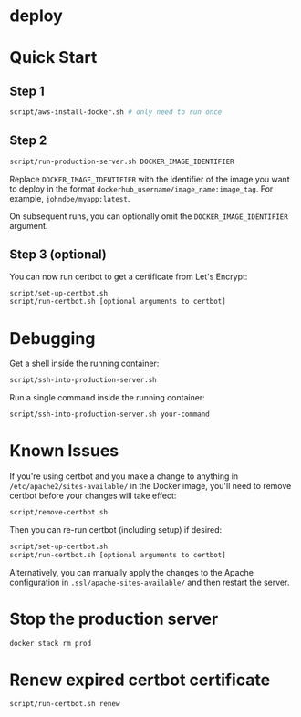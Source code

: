 # deploy

# Quick Start

## Step 1

```bash
script/aws-install-docker.sh # only need to run once
```

## Step 2

```bash
script/run-production-server.sh DOCKER_IMAGE_IDENTIFIER
```
Replace `DOCKER_IMAGE_IDENTIFIER` with the identifier of the image you want to deploy in the format `dockerhub_username/image_name:image_tag`. For example, `johndoe/myapp:latest`.

On subsequent runs, you can optionally omit the `DOCKER_IMAGE_IDENTIFIER` argument.

## Step 3 (optional)

You can now run certbot to get a certificate from Let's Encrypt:

```bash
script/set-up-certbot.sh
script/run-certbot.sh [optional arguments to certbot]
```

# Debugging

Get a shell inside the running container:

```bash
script/ssh-into-production-server.sh
```

Run a single command inside the running container:

```bash
script/ssh-into-production-server.sh your-command
```

# Known Issues

If you're using certbot and you make a change to anything in `/etc/apache2/sites-available/` in the Docker image, you'll need to remove certbot before your changes will take effect:

```bash
script/remove-certbot.sh
```

Then you can re-run certbot (including setup) if desired:

```bash
script/set-up-certbot.sh
script/run-certbot.sh [optional arguments to certbot]
```

Alternatively, you can manually apply the changes to the Apache configuration in `.ssl/apache-sites-available/` and then restart the server.

# Stop the production server

```bash
docker stack rm prod
```

# Renew expired certbot certificate

```bash
script/run-certbot.sh renew
```
